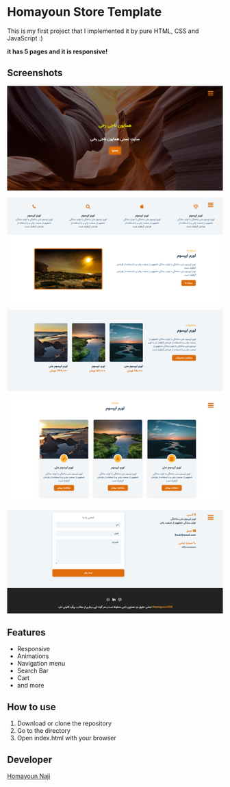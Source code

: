 # Homayoun Store Template

This is my first project that I implemented it by pure HTML, CSS and JavaScript :)

__it has 5 pages and it is responsive!__

## Screenshots

![project-image](images/Project-image/project-image.png)

![project-image](images/Project-image/project-image2.png)

![project-image](images/Project-image/project-image3.png)

![project-image](images/Project-image/project-image4.png)

![project-image](images/Project-image/project-image5.png)

## Features

-    Responsive
-    Animations
-    Navigation menu
-    Search Bar
-    Cart
-    and more

## How to use

1.  Download or clone the repository
2.  Go to the directory
3.  Open index.html with your browser

## Developer

[Homayoun Naji](https://github.com/Homayoun-Naji)
